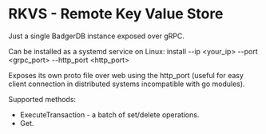 # RKVS - Remote Key Value Store
Just a single BadgerDB instance exposed over gRPC.

Can be installed as a systemd service on Linux:
install --ip <your_ip> --port <grpc_port> --http_port <http_port>

Exposes its own proto file over web using the http_port (useful for easy client connection in distributed systems incompatible with go modules).

Supported methods:
* ExecuteTransaction - a batch of set/delete operations.
* Get.